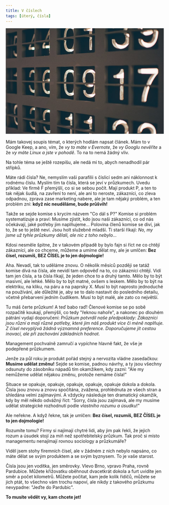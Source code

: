 ```yaml
---
title: V číslech
tags: [úterý, čísla]
---
```


![cover](/img/cisla.jpg)

Mám takovej soupis témat, o kterých hodlám napsat článek. Mám to v Google Keep, a ano, vím, že _vy to máte v Evernote_, že _vy Googlu nevěříte_ a že _vy máte Linux a jste v pohodě_. To na to nemá žádný vliv.

<!--more-->

Na tohle téma se ještě rozepíšu, ale nedá mi to, abych nenadhodil pár střípků.

Máte rádi čísla? Ne, nemyslím vaši parafilii s číslicí sedm ani náklonnost k rodnému číslu. Myslím tím ta čísla, která se jeví v průzkumech. Uvedu příklad: Ve firmě F přemýšlí, co si se sebou počít. Mají produkt P, a ten to tak nějak šudlá, na zavření to není, ale ani to neroste, zákazníci, co zleva odpadnou, zprava zase marketing nabere, ale je tam nějaký problém, a ten problém zní: **když nic neuděláme, bude průšvih!**

Takže se sejde komise s krycím názvem "Co dál s P?" Komise si problém systematizuje a praví: Musíme zjistit, kdo jsou naši zákazníci, co od nás očekávají, jaké potřeby jim naplňujeme... Polovina členů komise se diví, jak to, že se to ještě neví. Jsou holt služebně mladší. Ti starší říkají: _No, my jsme už tyhle průzkumy dělali, ale nic z toho nebylo..._

Kdosi nesměle špitne, že v takovém případě by bylo fajn si říct ne co chtějí zákazníci, ale co chceme, můžeme a umíme dělat my, ale je umlčen: **Bez čísel, rozumíš, BEZ ČÍSEL je to jen dojmologie!**

Aha. Nevadí, tak to uděláme znovu. O několik měsíců později se tatáž komise dívá na čísla, ale nevidí tam odpověď na to, co zákazníci chtějí. Vidí tam jen čísla, a ta čísla říkají, že jeden chce to a druhý tamto. Mělo by to být masivní, ale lehké. Mělo by to být matné, ovšem s leskem. Mělo by to být na elektriku, na kliku, na páru a na paprsky X. Musí to být naprosto jednoduché na používání, ale důležité je, aby se to dalo nastavit do posledního detailu, včetně přebarvení jedním čudlíkem. Musí to být malé, ale zato co největší.

Tu máš čerte průzkum! A teď babo raď! Členové komise se po sobě rozpačitě koukají, přemýšlí, co tedy "řeknou nahoře", a nakonec po dlouhém pátrání vydají doporučení: _Průzkum potvrdil naše předpoklady: Zákazníci jsou různí a mají různé potřeby, které jim náš produkt více či méně naplňuje. Z čísel nevyplývá žádná významná preference. Doporučujeme jít cestou inovací, ale při zachování základních hodnot._

Management pochvalně zamručí a vypíchne hlavně fakt, že vše je podepřené průzkumem.

Jenže za půl roku je produkt pořád stejný a nervozita vládne zasedačkou: **Musíme udělat změnu!** Sejde se komise, padnou návrhy, a ty jsou všechny odsunuty do zásobníku nápadů tím okamžikem, kdy zazní: "Ale my nemůžeme udělat nějakou změnu, protože nemáme čísla!"

Situace se opakuje, opakuje, opakuje, opakuje, opakuje dokola a dokola. Čísla jsou znovu a znovu spočítána, zvážena, prohlédnuta ze všech stran a shledána velmi zajímavými. A vždycky následuje ten dramatický okamžik, kdy by měl někdo odvážný říct: "Sorry, čísla jsou zajímavá, ale my musíme udělat strategické rozhodnutí podle _vlastního rozumu a úsudku_!" 

Ale neřekne. A když řekne, tak je umlčen: **Bez čísel, rozumíš, BEZ ČÍSEL je to jen dojmologie!**

Rozumíte tomu? Firmy si najímají chytré lidi, aby jim pak řekli, že jejich rozum a úsudek stojí za míň než spotřebitelský průzkum. Tak proč si místo managementu nenajímají rovnou sociology a průzkumáře?

Viděl jsem stohy firemních čísel, ale v žádném z nich nebylo napsáno, co máte dělat se svým produktem a se svým byznysem. To je vaše starost. 

Čísla jsou jen vodítka, jen směrovky. Vlevo Brno, vpravo Praha, rovně Pardubice. Můžete křižovatku oběhnout dvacetkrát dokola a furt uvidíte jen směr a počet kilometrů. Můžete počítat, kam jede kolik řidičů, můžete se jich ptát, to všechno vám trochu napoví, ale nikdy z takového průzkumu nevypadne: "Jeďte do Pardubic". 

**To musíte vědět vy, kam chcete jet!**
